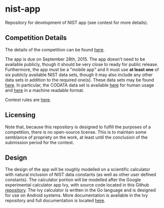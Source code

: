# nist-app

Repository for development of NIST app (see contest for more details). 

## Competition Details
The details of the competition can be found [here](http://nistdata.devpost.com/). 

The app is due on September 28th, 2015. The app doesn't need to be available publicly, though it should be very close to ready for public release. Furthermore, the app must be a "mobile app" and it must use **at least one** of six publicly available NIST data sets, though it may also include any other data sets in addition to the required one(s). These data sets may be found [here](http://nistdata.devpost.com/details/data). In particular, the CODATA data set is available [here](http://physics.nist.gov/cuu/Constants/index.html) for human usage and [here](https://catalog.data.gov/dataset/nist-codata-fundamental-physical-constants-srd-121) in a machine readable format. 

Contest rules are [here](http://nistdata.devpost.com/rules).

## Licensing
Note that, because this repository is designed to fulfill the purposes of a competition, there is no open-source license. This is to maintain some semblance of propriety on the work, at least until the conclusion of the submission period for the contest. 

## Design
The design of the app will be roughly modelled on a scientific calculator with natural inclusion of NIST data constants (as well as other user defined constants). The calculator portion will be modelled after the Google experimental calculator app Ivy, with source code located in this Github [repository](https://github.com/robpike/ivy). The Ivy calculator is written in the Go language and is designed for use on Android systems. More documentation is available in the Ivy repository and full documentation is located [here](http://godoc.org/robpike.io/ivy).



